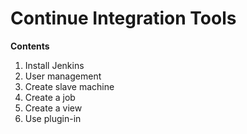 Continue Integration Tools
==================

**Contents**
1) Install Jenkins<br>
2) User management<br>
3) Create slave machine<br>
4) Create a job<br>
5) Create a view<br>
6) Use plugin-in<br>
